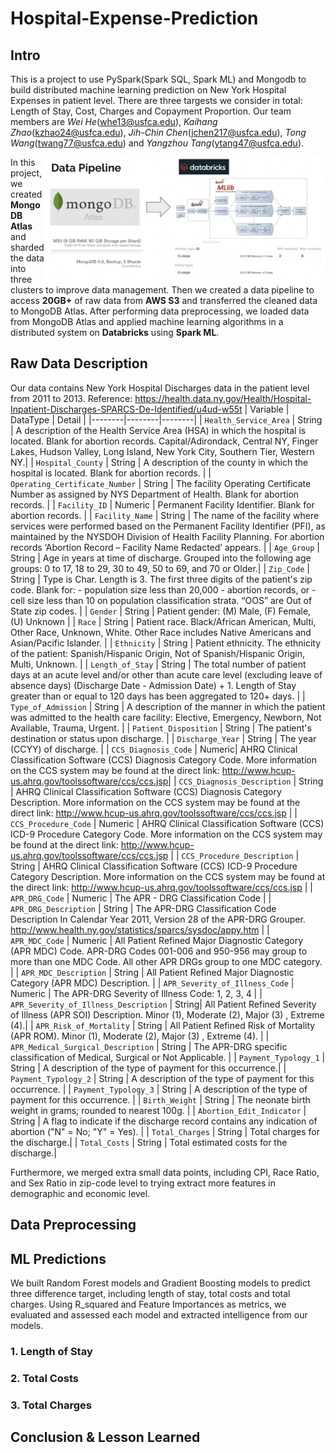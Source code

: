 # Hospital-Expense-Prediction

## Intro

This is a project to use PySpark(Spark SQL, Spark ML) and Mongodb to build distributed machine learning prediction on New York Hospital Expenses in patient level. There are three targests we consider in total: Length of Stay, Cost, Charges and Copayment Proportion. Our team members are  *Wei He*(whe13@usfca.edu), *Kaihang Zhao*(kzhao24@usfca.edu), *Jih-Chin Chen*(jchen217@usfca.edu), *Tong Wang*(twang77@usfca.edu) and *Yangzhou Tang*(ytang47@usfca.edu).

<img src="picture/pipeline.png" width="450" align="right"> In this project, we created **MongoDB Atlas** and sharded the data into three clusters to improve data management. Then we created a data pipeline to access **20GB+** of raw data from **AWS S3** and transferred the cleaned data to MongoDB Atlas. After performing data preprocessing, we loaded data from MongoDB Atlas and applied machine learning algorithms in a distributed system on **Databricks** using **Spark ML**.

## Raw Data Description

Our data contains New York Hospital Discharges data in the patient level from 2011 to 2013. 
Reference: https://health.data.ny.gov/Health/Hospital-Inpatient-Discharges-SPARCS-De-Identified/u4ud-w55t
| Variable | DataType | Detail |
|--------|--------|--------|
| `Health_Service_Area` | String | A description of the Health Service Area (HSA) in which the hospital is located. Blank for abortion records. Capital/Adirondack, Central NY, Finger Lakes, Hudson Valley, Long Island, New York City, Southern Tier, Western NY.|
| `Hospital_County` | String | A description of the county in which the hospital is located. Blank for abortion records. |
| `Operating_Certificate_Number` | String | The facility Operating Certificate Number as assigned by NYS Department of Health. Blank for abortion records. |
| `Facility_ID` | Numeric | Permanent Facility Identifier. Blank for abortion records. |
| `Facility_Name` | String | The name of the facility where services were performed based on the Permanent Facility Identifier (PFI), as maintained by the NYSDOH Division of Health Facility Planning. For abortion records ‘Abortion Record – Facility Name Redacted’ appears. |
| `Age_Group` | String | Age in years at time of discharge. Grouped into the following age groups: 0 to 17, 18 to 29, 30 to 49, 50 to 69, and 70 or Older.|
| `Zip_Code` | String | Type is Char. Length is 3. The first three digits of the patient's zip code. Blank for: - population size less than 20,000 - abortion records, or - cell size less than 10 on population classification strata. “OOS” are Out of State zip codes. |
| `Gender` | String | Patient gender: (M) Male, (F) Female, (U) Unknown |
| `Race` | String | Patient race. Black/African American, Multi, Other Race, Unknown, White. Other Race includes Native Americans and Asian/Pacific Islander. |
| `Ethnicity` | String | Patient ethnicity. The ethnicity of the patient: Spanish/Hispanic Origin, Not of Spanish/Hispanic Origin, Multi, Unknown. |
| `Length_of_Stay` | String | The total number of patient days at an acute level and/or other than acute care level (excluding leave of absence days) (Discharge Date - Admission Date) + 1. Length of Stay greater than or equal to 120 days has been aggregated to 120+ days. |
| `Type_of_Admission` | String | A description of the manner in which the patient was admitted to the health care facility: Elective, Emergency, Newborn, Not Available, Trauma, Urgent. |
| `Patient_Disposition` | String  | The patient's destination or status upon discharge. |
| `Discharge_Year` | String | The year (CCYY) of discharge. |
| `CCS_Diagnosis_Code` | Numeric| AHRQ Clinical Classification Software (CCS) Diagnosis Category Code. More information on the CCS system may be found at the direct link: http://www.hcup-us.ahrq.gov/toolssoftware/ccs/ccs.jsp|
| `CCS_Diagnosis_Description` | String | AHRQ Clinical Classification Software (CCS) Diagnosis Category Description. More information on the CCS system may be found at the direct link: http://www.hcup-us.ahrq.gov/toolssoftware/ccs/ccs.jsp |
| `CCS_Procedure_Code` | Numeric | AHRQ Clinical Classification Software (CCS) ICD-9 Procedure Category Code. More information on the CCS system may be found at the direct link: http://www.hcup-us.ahrq.gov/toolssoftware/ccs/ccs.jsp |
| `CCS_Procedure_Description` | String | AHRQ Clinical Classification Software (CCS) ICD-9 Procedure Category Description. More information on the CCS system may be found at the direct link: http://www.hcup-us.ahrq.gov/toolssoftware/ccs/ccs.jsp |
| `APR_DRG_Code` | Numeric | The APR - DRG Classification Code |
| `APR_DRG_Description` | String | The APR-DRG Classification Code Description In Calendar Year 2011, Version 28 of the APR-DRG Grouper. http://www.health.ny.gov/statistics/sparcs/sysdoc/appy.htm |
| `APR_MDC_Code` | Numeric | All Patient Refined Major Diagnostic Category (APR MDC) Code. APR-DRG Codes 001-006 and 950-956 may group to more than one MDC Code. All other APR DRGs group to one MDC category. |
| `APR_MDC_Description` | String | All Patient Refined Major Diagnostic Category (APR MDC) Description. |
| `APR_Severity_of_Illness_Code` | Numeric | The APR-DRG Severity of Illness Code: 1, 2, 3, 4 |
| `APR_Severity_of_Illness_Description` | String| All Patient Refined Severity of Illness (APR SOI) Description. Minor (1), Moderate (2), Major (3) , Extreme (4).|
| `APR_Risk_of_Mortality` | String | All Patient Refined Risk of Mortality (APR ROM). Minor (1), Moderate (2), Major (3) , Extreme (4). |
| `APR_Medical_Surgical_Description` | String | The APR-DRG specific classification of Medical, Surgical or Not Applicable. |
| `Payment_Typology_1` | String | A description of the type of payment for this occurrence.|
| `Payment_Typology_2` | String | A description of the type of payment for this occurrence. |
| `Payment_Typology_3` | String | A description of the type of payment for this occurrence. |
| `Birth_Weight` | String | The neonate birth weight in grams; rounded to nearest 100g. |
| `Abortion_Edit_Indicator` | String | A flag to indicate if the discharge record contains any indication of abortion ("N" = No; "Y" = Yes). |
| `Total_Charges` | String | Total charges for the discharge.|
| `Total_Costs` | String | Total estimated costs for the discharge.|

Furthermore, we merged extra small data points, including CPI, Race Ratio, and Sex Ratio in zip-code level to trying extract more features in demographic and economic level.



## Data Preprocessing


## ML Predictions
We built Random Forest models and Gradient Boosting models to predict three difference target, including length of stay, total costs and total charges. Using R_squared and Feature Importances as metrics, we evaluated and assessed each model and extracted intelligence from our models.

### 1. Length of Stay
### 2. Total Costs
### 3. Total Charges

## Conclusion & Lesson Learned
